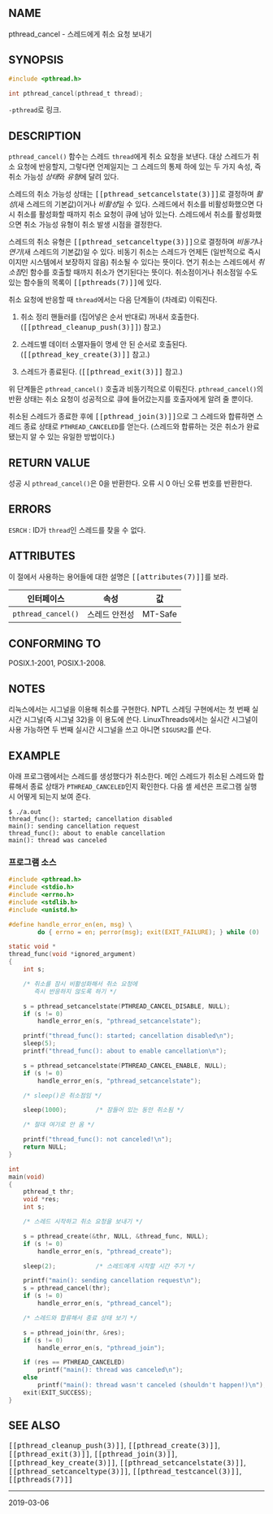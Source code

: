 ## NAME

pthread_cancel - 스레드에게 취소 요청 보내기

## SYNOPSIS

```c
#include <pthread.h>

int pthread_cancel(pthread_t thread);
```

`-pthread`로 링크.

## DESCRIPTION

`pthread_cancel()` 함수는 스레드 `thread`에게 취소 요청을 보낸다. 대상 스레드가 취소 요청에 반응할지, 그렇다면 언제일지는 그 스레드의 통제 하에 있는 두 가지 속성, 즉 취소 가능성 *상태*와 *유형*에 달려 있다.

스레드의 취소 가능성 상태는 <tt>[[pthread_setcancelstate(3)]]</tt>로 결정하며 *활성*(새 스레드의 기본값)이거나 *비활성*일 수 있다. 스레드에서 취소를 비활성화했으면 다시 취소를 활성화할 때까지 취소 요청이 큐에 남아 있는다. 스레드에서 취소를 활성화했으면 취소 가능성 유형이 취소 발생 시점을 결정한다.

스레드의 취소 유형은 <tt>[[pthread_setcanceltype(3)]]</tt>으로 결정하며 *비동기*나 *연기*(새 스레드의 기본값)일 수 있다. 비동기 취소는 스레드가 언제든 (일반적으로 즉시이지만 시스템에서 보장하지 않음) 취소될 수 있다는 뜻이다. 연기 취소는 스레드에서 *취소점*인 함수를 호출할 때까지 취소가 연기된다는 뜻이다. 취소점이거나 취소점일 수도 있는 함수들의 목록이 <tt>[[pthreads(7)]]</tt>에 있다.

취소 요청에 반응할 때 `thread`에서는 다음 단계들이 (차례로) 이뤄진다.

1. 취소 정리 핸들러를 (집어넣은 순서 반대로) 꺼내서 호출한다. (<tt>[[pthread_cleanup_push(3)]]</tt>) 참고.)

2. 스레드별 데이터 소멸자들이 명세 안 된 순서로 호출된다. (<tt>[[pthread_key_create(3)]]</tt> 참고.)

3. 스레드가 종료된다. (<tt>[[pthread_exit(3)]]</tt> 참고.)

위 단계들은 `pthread_cancel()` 호출과 비동기적으로 이뤄진다. `pthread_cancel()`의 반환 상태는 취소 요청이 성공적으로 큐에 들어갔는지를 호출자에게 알려 줄 뿐이다.

취소된 스레드가 종료한 후에 <tt>[[pthread_join(3)]]</tt>으로 그 스레드와 합류하면 스레드 종료 상태로 `PTHREAD_CANCELED`를 얻는다. (스레드와 합류하는 것은 취소가 완료됐는지 알 수 있는 유일한 방법이다.)

## RETURN VALUE

성공 시 `pthread_cancel()`은 0을 반환한다. 오류 시 0 아닌 오류 번호를 반환한다.

## ERRORS

`ESRCH`
:   ID가 `thread`인 스레드를 찾을 수 없다.

## ATTRIBUTES

이 절에서 사용하는 용어들에 대한 설명은 <tt>[[attributes(7)]]</tt>를 보라.

| 인터페이스 | 속성 | 값 |
| --- | --- | --- |
| `pthread_cancel()` | 스레드 안전성 | MT-Safe |

## CONFORMING TO

POSIX.1-2001, POSIX.1-2008.

## NOTES

리눅스에서는 시그널을 이용해 취소를 구현한다. NPTL 스레딩 구현에서는 첫 번째 실시간 시그널(즉 시그널 32)을 이 용도에 쓴다. LinuxThreads에서는 실시간 시그널이 사용 가능하면 두 번째 실시간 시그널을 쓰고 아니면 `SIGUSR2`를 쓴다.

## EXAMPLE

아래 프로그램에서는 스레드를 생성했다가 취소한다. 메인 스레드가 취소된 스레드와 합류해서 종료 상태가 `PTHREAD_CANCELED`인지 확인한다. 다음 셸 세션은 프로그램 실행 시 어떻게 되는지 보여 준다.

```text
$ ./a.out
thread_func(): started; cancellation disabled
main(): sending cancellation request
thread_func(): about to enable cancellation
main(): thread was canceled
```

### 프로그램 소스

```c
#include <pthread.h>
#include <stdio.h>
#include <errno.h>
#include <stdlib.h>
#include <unistd.h>

#define handle_error_en(en, msg) \
        do { errno = en; perror(msg); exit(EXIT_FAILURE); } while (0)

static void *
thread_func(void *ignored_argument)
{
    int s;

    /* 취소를 잠시 비활성화해서 취소 요청에
       즉시 반응하지 않도록 하기 */

    s = pthread_setcancelstate(PTHREAD_CANCEL_DISABLE, NULL);
    if (s != 0)
        handle_error_en(s, "pthread_setcancelstate");

    printf("thread_func(): started; cancellation disabled\n");
    sleep(5);
    printf("thread_func(): about to enable cancellation\n");

    s = pthread_setcancelstate(PTHREAD_CANCEL_ENABLE, NULL);
    if (s != 0)
        handle_error_en(s, "pthread_setcancelstate");

    /* sleep()은 취소점임 */

    sleep(1000);        /* 잠들어 있는 동안 취소됨 */

    /* 절대 여기로 안 옴 */

    printf("thread_func(): not canceled!\n");
    return NULL;
}

int
main(void)
{
    pthread_t thr;
    void *res;
    int s;

    /* 스레드 시작하고 취소 요청을 보내기 */

    s = pthread_create(&thr, NULL, &thread_func, NULL);
    if (s != 0)
        handle_error_en(s, "pthread_create");

    sleep(2);           /* 스레드에게 시작할 시간 주기 */

    printf("main(): sending cancellation request\n");
    s = pthread_cancel(thr);
    if (s != 0)
        handle_error_en(s, "pthread_cancel");

    /* 스레드와 합류해서 종료 상태 보기 */

    s = pthread_join(thr, &res);
    if (s != 0)
        handle_error_en(s, "pthread_join");

    if (res == PTHREAD_CANCELED)
        printf("main(): thread was canceled\n");
    else
        printf("main(): thread wasn't canceled (shouldn't happen!)\n");
    exit(EXIT_SUCCESS);
}
```

## SEE ALSO

<tt>[[pthread_cleanup_push(3)]]</tt>, <tt>[[pthread_create(3)]]</tt>, <tt>[[pthread_exit(3)]]</tt>, <tt>[[pthread_join(3)]]</tt>, <tt>[[pthread_key_create(3)]]</tt>, <tt>[[pthread_setcancelstate(3)]]</tt>, <tt>[[pthread_setcanceltype(3)]]</tt>, <tt>[[pthread_testcancel(3)]]</tt>, <tt>[[pthreads(7)]]</tt>

----

2019-03-06
